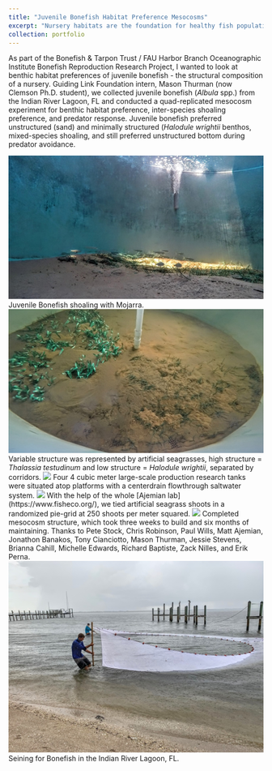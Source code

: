 ```yaml
---
title: "Juvenile Bonefish Habitat Preference Mesocosms"
excerpt: "Nursery habitats are the foundation for healthy fish populations. Experiments to eleucidate nursery habitat preferences (e.g., seagrass, structure) can help to guide protective, restorative, or re-introduction efforts.<br/><img src='/images/Mesocosm.jpg'>"
collection: portfolio
---
```


As part of the Bonefish & Tarpon Trust / FAU Harbor Branch Oceanographic Institute Bonefish Reproduction Research Project, I wanted to look at benthic habitat preferences of juvenile bonefish - the structural composition of a nursery. Guiding Link Foundation intern, Mason Thurman (now Clemson Ph.D. student), we collected juvenile bonefish (<i>Albula</i> spp.) from the Indian River Lagoon, FL and conducted a quad-replicated mesocosm experiment for benthic habitat preference, inter-species shoaling preference, and predator response. Juvenile bonefish preferred unstructured (sand) and minimally structured (<i>Halodule wrightii</i> benthos, mixed-species shoaling, and still preferred unstructured bottom during predator avoidance.

<img src='/images/Mesocosm.jpg'>
Juvenile Bonefish shoaling with Mojarra.

<img src='/images/MesocosmOverhead.jpg'>
Variable structure was represented by artificial seagrasses, high structure = <i>Thalassia testudinum</i> and low structure = <i>Halodule wrightii</i>, separated by corridors.

<img src='/images/MesocosmConstruction.jpg'>
Four 4 cubic meter large-scale production research tanks were situated atop platforms with a centerdrain flowthrough saltwater system.

<img src='/images/SeagrassTieing.jpg'>
With the help of the whole [Ajemian lab](https://www.fisheco.org/), we tied artificial seagrass shoots in a randomized pie-grid at 250 shoots per meter squared.

<img src='/images/FinishedMesocosm.jpg'>
Completed mesocosm structure, which took three weeks to build and six months of maintaining. Thanks to Pete Stock, Chris Robinson, Paul Wills, Matt Ajemian, Jonathon Banakos, Tony Cianciotto, Mason Thurman, Jessie Stevens, Brianna Cahill, Michelle Edwards, Richard Baptiste, Zack Nilles, and Erik Perna.

<img src='/images/BeachSeine.jpg'>
Seining for Bonefish in the Indian River Lagoon, FL.
